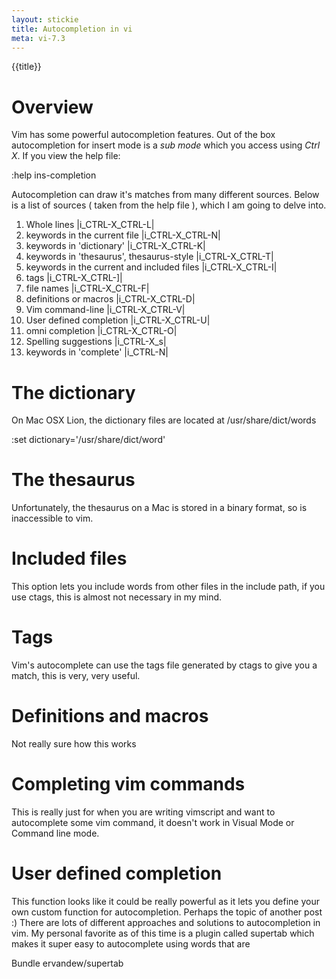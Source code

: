 ```yaml
---
layout: stickie
title: Autocompletion in vi
meta: vi-7.3
---
```


{{title}}

# Overview

Vim has some powerful autocompletion features. Out of the box autocompletion for insert mode is a *sub mode* which you access using *Ctrl X*. If you view the help file:

:help ins-completion

Autocompletion can draw it's matches from many different sources. Below is a list of sources ( taken from the help file ), which I am going to delve into.

1. Whole lines						|i_CTRL-X_CTRL-L|
2. keywords in the current file				|i_CTRL-X_CTRL-N|
3. keywords in 'dictionary'				|i_CTRL-X_CTRL-K|
4. keywords in 'thesaurus', thesaurus-style		|i_CTRL-X_CTRL-T|
5. keywords in the current and included files		|i_CTRL-X_CTRL-I|
6. tags							|i_CTRL-X_CTRL-]|
7. file names						|i_CTRL-X_CTRL-F|
8. definitions or macros				|i_CTRL-X_CTRL-D|
9. Vim command-line					|i_CTRL-X_CTRL-V|
10. User defined completion				|i_CTRL-X_CTRL-U|
11. omni completion					|i_CTRL-X_CTRL-O|
12. Spelling suggestions				|i_CTRL-X_s|
13. keywords in 'complete'				|i_CTRL-N|

# The dictionary
On Mac OSX Lion, the dictionary files are located at
  /usr/share/dict/words

  :set dictionary='/usr/share/dict/word'

# The thesaurus
Unfortunately, the thesaurus on a Mac is stored in a binary format, so is inaccessible to vim.

# Included files
This option lets you include words from other files in the include path, if you use ctags, this is almost not necessary in my mind.

# Tags
Vim's autocomplete can use the tags file generated by ctags to give you a match, this is very, very useful.

# Definitions and macros
Not really sure how this works

# Completing vim commands
This is really just for when you are writing vimscript and want to autocomplete some vim command, it doesn't work in Visual Mode or Command line mode.

# User defined completion
This function looks like it could be really powerful as it lets you define your own custom function for autocompletion. Perhaps the topic of another post :)
There are lots of different approaches and solutions to autocompletion in vim. My personal favorite as of this time is a plugin called supertab  which makes it super easy to autocomplete using words that are

  Bundle ervandew/supertab
